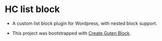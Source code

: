 # HC list block

-   A custom list block plugin for Wordpress, with nested block support.

-   This project was bootstrapped with [Create Guten Block](https://github.com/ahmadawais/create-guten-block).
